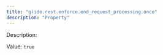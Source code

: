 ```yaml
---
title: "glide.rest.enforce.end_request_processing.once"
description: "Property"
---
```


Description: 

Value: `true`